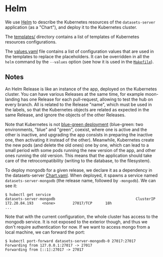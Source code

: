 # Helm

We use [Helm](https://helm.sh/docs/intro/using_helm/) to describe the Kubernetes resources of the `datasets-server` application (as a "Chart"), and deploy it to the Kubernetes cluster.

The [templates/](../charts/datasets-server/templates) directory contains a list of templates of Kubernetes resources configurations.

The [values.yaml](../charts/datasets-server/values.yaml) file contains a list of configuration values that are used in the templates to replace the placeholders. It can be overridden in all the `helm` command by the `--values` option (see how it is used in the [`Makefile`](../charts/datasets-server/Makefile)).

## Notes

An Helm Release is like an instance of the app, deployed on the Kubernetes cluster. You can have various Releases at the same time, for example moon-landing has one Release for each pull-request, allowing to test the hub on every branch. All is related to the Release "name", which must be used in the labels, so that the Kubernetes objects are related as expected in the same Release, and ignore the objects of the other Releases.

Note that Kubernetes is not [blue-green deployment](https://en.wikipedia.org/wiki/Blue-green_deployment) (blue-green: two environments, "blue" and "green", coexist, where one is active and the other is inactive, and upgrading the app consists in preparing the inactive one, then activating it instead of the other). Meanwhile, Kubernetes create the new pods (and delete the old ones) one by one, which can lead to a small period with some pods running the new version of the app, and other ones running the old version. This means that the application should take care of the retrocompatibility (writing to the database, to the filesystem).

To deploy mongodb for a given release, we declare it as a dependency in the datasets-server [Chart.yaml](../charts/datasets-server/Chart.yaml). When deployed, it spawns a service named `datasets-server-mongodb` (the release name, followed by `-mongodb`). We can see it:

```
$ hubectl get service
datasets-server-mongodb                                     ClusterIP   172.20.84.193    <none>        27017/TCP      18h
...
```

Note that with the current configuration, the whole cluster has access to the mongodb service. It is not exposed to the exterior though, and thus we don't require authentication for now. If we want to access mongo from a local machine, we can forward the port:

```
$ kubectl port-forward datasets-server-mongodb-0 27017:27017
Forwarding from 127.0.0.1:27017 -> 27017
Forwarding from [::1]:27017 -> 27017
```
